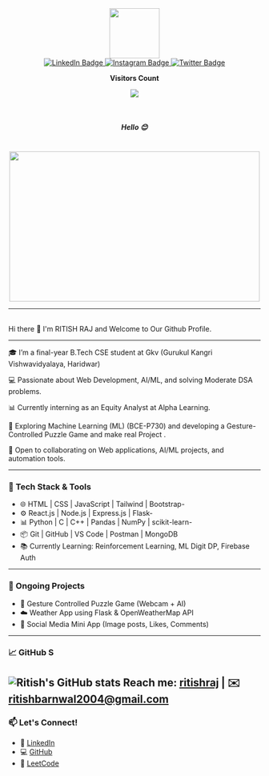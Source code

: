 <div id="header" align="center">
  <img src="https://media.giphy.com/media/M9gbBd9nbDrOTu1Mqx/giphy.gif" width="100"/>
</div>
<div id="badges" align="center">
  <a href="https://www.linkedin.com/in/ritish-raj/">
    <img src="https://img.shields.io/badge/LinkedIn-blue?style=for-the-badge&logo=linkedin&logoColor=white" alt="LinkedIn Badge"/>
  </a>
  <a href="https://www.instagram.com/ritish_barnwal/?next=%2F">
    <img src="https://img.shields.io/badge/Instagram-brown?style=for-the-badge&logo=instagram&logoColor=white" alt="Instagram Badge"/>
  </a>
  <a href="https://x.com/RitishBarnwal">
    <img src="https://img.shields.io/badge/Twitter-blue?style=for-the-badge&logo=twitter&logoColor=white" alt="Twitter Badge"/>
  </a>
</div>

<div align="center">
<p align="centre"><b>Visitors Count</b></p>  
<p align="center"><img align="center" src="https://komarev.com/ghpvc/?username=ritishraj&color=blueviolet" /></p> 
</div>
<br>
<h5 align="center">
  Hello 😊
</h5>
<br>
<div align="center">
  <img src="https://encrypted-tbn0.gstatic.com/images?q=tbn:ANd9GcQ2lxomthW6rkoxz5ruVezhA4P4scLqkKxkAnWGKnOeONQkqgx-oJfYdLg&s" width="500" height="300">
</div>
<hr>
<br>
Hi there 👋 I'm RITISH RAJ and Welcome to Our Github Profile.
<hr>
🎓 I’m a final-year B.Tech CSE student at Gkv (Gurukul Kangri Vishwavidyalaya, Haridwar)

💻 Passionate about Web Development, AI/ML, and solving Moderate DSA problems.

📊 Currently interning as an Equity Analyst at Alpha Learning.

🧠 Exploring Machine Learning (ML) (BCE-P730) and developing a Gesture-Controlled Puzzle Game and make real Project .

🚀 Open to collaborating on Web applications, AI/ML projects, and automation tools.

---

### 🔧 Tech Stack & Tools
- 🌐 HTML | CSS | JavaScript | Tailwind | Bootstrap-
- ⚙️ React.js | Node.js | Express.js | Flask-
- 📊 Python | C | C++ | Pandas | NumPy | scikit-learn-
- 📦 Git | GitHub | VS Code | Postman | MongoDB
- 📚 Currently Learning: Reinforcement Learning, ML Digit DP, Firebase Auth

---

### 📌 Ongoing Projects
- 🧩 Gesture Controlled Puzzle Game (Webcam + AI) 
- ☁️ Weather App using Flask & OpenWeatherMap API
- 📱 Social Media Mini App (Image posts, Likes, Comments)

---

### 📈 GitHub S
![Ritish's GitHub stats](https://github-readme-stats.vercel.app/api?username=ritishraj&show_icons=true&theme=radical&hide_border=true)
Reach me: [ritishraj](https://www.linkedin.com/in/ritish-raj-425998268/) | ✉️ ritishbarnwal2004@gmail.com  
---

### 📫 Let's Connect!
- 🔗 [LinkedIn](https://www.linkedin.com/in/ritish-raj-425998268/)
- 💻 [GitHub](https://github.com/ritishraj)
- 🧠 [LeetCode](https://leetcode.com/u/ritishraj/)
